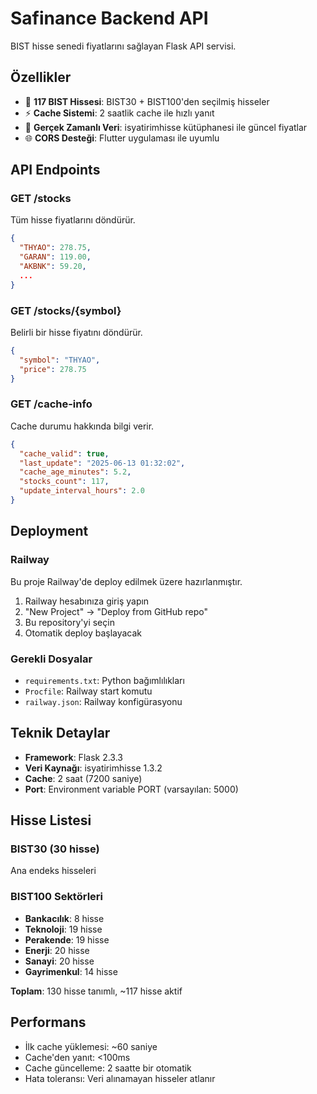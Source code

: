 # Safinance Backend API

BIST hisse senedi fiyatlarını sağlayan Flask API servisi.

## Özellikler

- 🏦 **117 BIST Hissesi**: BIST30 + BIST100'den seçilmiş hisseler
- ⚡ **Cache Sistemi**: 2 saatlik cache ile hızlı yanıt
- 🔄 **Gerçek Zamanlı Veri**: isyatirimhisse kütüphanesi ile güncel fiyatlar
- 🌐 **CORS Desteği**: Flutter uygulaması ile uyumlu

## API Endpoints

### GET /stocks
Tüm hisse fiyatlarını döndürür.

```json
{
  "THYAO": 278.75,
  "GARAN": 119.00,
  "AKBNK": 59.20,
  ...
}
```

### GET /stocks/{symbol}
Belirli bir hisse fiyatını döndürür.

```json
{
  "symbol": "THYAO",
  "price": 278.75
}
```

### GET /cache-info
Cache durumu hakkında bilgi verir.

```json
{
  "cache_valid": true,
  "last_update": "2025-06-13 01:32:02",
  "cache_age_minutes": 5.2,
  "stocks_count": 117,
  "update_interval_hours": 2.0
}
```

## Deployment

### Railway
Bu proje Railway'de deploy edilmek üzere hazırlanmıştır.

1. Railway hesabınıza giriş yapın
2. "New Project" → "Deploy from GitHub repo"
3. Bu repository'yi seçin
4. Otomatik deploy başlayacak

### Gerekli Dosyalar
- `requirements.txt`: Python bağımlılıkları
- `Procfile`: Railway start komutu
- `railway.json`: Railway konfigürasyonu

## Teknik Detaylar

- **Framework**: Flask 2.3.3
- **Veri Kaynağı**: isyatirimhisse 1.3.2
- **Cache**: 2 saat (7200 saniye)
- **Port**: Environment variable PORT (varsayılan: 5000)

## Hisse Listesi

### BIST30 (30 hisse)
Ana endeks hisseleri

### BIST100 Sektörleri
- **Bankacılık**: 8 hisse
- **Teknoloji**: 19 hisse  
- **Perakende**: 19 hisse
- **Enerji**: 20 hisse
- **Sanayi**: 20 hisse
- **Gayrimenkul**: 14 hisse

**Toplam**: 130 hisse tanımlı, ~117 hisse aktif

## Performans

- İlk cache yüklemesi: ~60 saniye
- Cache'den yanıt: <100ms
- Cache güncelleme: 2 saatte bir otomatik
- Hata toleransı: Veri alınamayan hisseler atlanır
